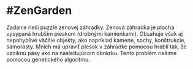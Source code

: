 #ZenGarden
=========

Zadanie rieši puzzle zenovej záhradky. Zenová záhradka je plocha vysypaná hrubším pieskom (drobnými kamienkami). Obsahuje však aj nepohyblivé väčšie objekty, ako napríklad kamene, sochy, konštrukcie, samorasty. Mních má upraviť piesok v záhradke pomocou hrablí tak, že vzniknú pásy ako na nasledujúcom obrázku. Tento problém riešime pomocou genetického algoritmu.

